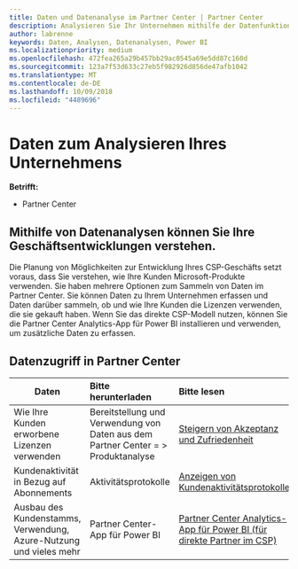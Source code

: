 ```yaml
---
title: Daten und Datenanalyse im Partner Center | Partner Center
description: Analysieren Sie Ihr Unternehmen mithilfe der Datenfunktionen im Partner Center.
author: labrenne
keywords: Daten, Analysen, Datenanalysen, Power BI
ms.localizationpriority: medium
ms.openlocfilehash: 472fea265a29b457bb29ac0545a69e5dd87c160d
ms.sourcegitcommit: 123a7f53d633c27eb5f982926d856de47afb1042
ms.translationtype: MT
ms.contentlocale: de-DE
ms.lasthandoff: 10/09/2018
ms.locfileid: "4489696"
---
```

# <a name="get-data-and-analyze-your-business"></a>Daten zum Analysieren Ihres Unternehmens 

**Betrifft:**

-  Partner Center 

## <a name="understand-how-your-business-is-doing-through-data-analysis"></a>Mithilfe von Datenanalysen können Sie Ihre Geschäftsentwicklungen verstehen.

Die Planung von Möglichkeiten zur Entwicklung Ihres CSP-Geschäfts setzt voraus, dass Sie verstehen, wie Ihre Kunden Microsoft-Produkte verwenden. Sie haben mehrere Optionen zum Sammeln von Daten im Partner Center. Sie können Daten zu Ihrem Unternehmen erfassen und Daten darüber sammeln, ob und wie Ihre Kunden die Lizenzen verwenden, die sie gekauft haben. Wenn Sie das direkte CSP-Modell nutzen, können Sie die Partner Center Analytics-App für Power BI installieren und verwenden, um zusätzliche Daten zu erfassen.

## <a name="access-data-in-partner-center"></a>Datenzugriff in Partner Center

|**Daten**   |**Bitte herunterladen**   |**Bitte lesen**   | **Betrifft:**    |
|---------------------|:-----------------------|:---------------|:--------------|
|Wie Ihre Kunden erworbene Lizenzen verwenden   |Bereitstellung und Verwendung von Daten aus dem Partner Center = > Produktanalyse   |[Steigern von Akzeptanz und Zufriedenheit](increasing-adoption-and-satisfaction.md)|CSP-Partner|
|Kundenaktivität in Bezug auf Abonnements   |Aktivitätsprotokolle   |[Anzeigen von Kundenaktivitätsprotokollen](activity-logs.md)|CSP-Partner   |
|Ausbau des Kundenstamms, Verwendung, Azure-Nutzung und vieles mehr   |Partner Center-App für Power BI   |[Partner Center Analytics-App für Power BI (für direkte Partner im CSP)](power-bi-app-for-direct-partners.md)|CSP-Direktpartner|






